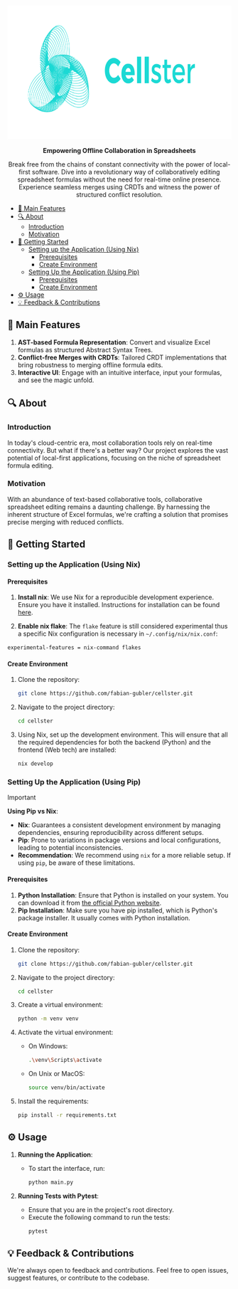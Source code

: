 <p align="center">
  <img src="https://raw.githubusercontent.com/fabian-gubler/celllster/main/assets/logo-colorful.svg" alt="banner" width="750" height="300">
</p>
<p align="center">
  <strong>Empowering Offline Collaboration in Spreadsheets</strong>
</p>
<p align="center">
  Break free from the chains of constant connectivity with the power of local-first software. Dive into a revolutionary way of collaboratively editing spreadsheet formulas without the need for real-time online presence. Experience seamless merges using CRDTs and witness the power of structured conflict resolution.
</p>

* [🌟 Main Features](#🌟-main-features)
* [🔍 About](#🔍-about)
  * [Introduction](#introduction)
  * [Motivation](#motivation)
* [🚀 Getting Started](#🚀-getting-started)
  * [Setting up the Application (Using Nix)](#setting-up-the-application-(using-nix))
    * [Prerequisites](#prerequisites)
    * [Create Environment](#create-environment)
  * [Setting Up the Application (Using Pip)](#setting-up-the-application-(using-pip))
    * [Prerequisites](#prerequisites)
    * [Create Environment](#create-environment)
* [⚙️ Usage](#⚙️-usage)
* [💡 Feedback & Contributions](#💡-feedback-&-contributions)

## 🌟 Main Features

1. **AST-based Formula Representation**: Convert and visualize Excel formulas as structured Abstract Syntax Trees.
2. **Conflict-free Merges with CRDTs**: Tailored CRDT implementations that bring robustness to merging offline formula edits.
3. **Interactive UI**: Engage with an intuitive interface, input your formulas, and see the magic unfold.


## 🔍 About

### Introduction

In today's cloud-centric era, most collaboration tools rely on real-time connectivity. But what if there's a better way? Our project explores the vast potential of local-first applications, focusing on the niche of spreadsheet formula editing.

### Motivation

With an abundance of text-based collaborative tools, collaborative spreadsheet editing remains a daunting challenge. By harnessing the inherent structure of Excel formulas, we're crafting a solution that promises precise merging with reduced conflicts.


## 🚀 Getting Started

### Setting up the Application (Using Nix)

#### Prerequisites

1. **Install nix**: We use Nix for a reproducible development experience. Ensure you have it installed. Instructions for installation can be found [here](https://nixos.org/download.html).

2. **Enable nix flake**: The `flake` feature is still considered experimental thus a specific Nix configuration is necessary in `~/.config/nix/nix.conf`:

```sh
experimental-features = nix-command flakes
```

#### Create Environment
  
1. Clone the repository:
   ```sh
   git clone https://github.com/fabian-gubler/cellster.git
   ```

2. Navigate to the project directory:
   ```sh
   cd cellster
   ```

3. Using Nix, set up the development environment. This will ensure that all the required dependencies for both the backend (Python) and the frontend (Web tech) are installed:
   ```sh
   nix develop
   ```
### Setting Up the Application (Using Pip)

> [!IMPORTANT]
> **Using Pip vs Nix**:
> - **Nix**: Guarantees a consistent development environment by managing dependencies, ensuring reproducibility across different setups.
> - **Pip**: Prone to variations in package versions and local configurations, leading to potential inconsistencies.
> - **Recommendation**: We recommend using `nix` for a more reliable setup. If using `pip`, be aware of these limitations.

#### Prerequisites

1. **Python Installation**: Ensure that Python is installed on your system. You can download it from [the official Python website](https://www.python.org/downloads/).
2. **Pip Installation**: Make sure you have pip installed, which is Python's package installer. It usually comes with Python installation.

#### Create Environment

1. Clone the repository:
   ```sh
   git clone https://github.com/fabian-gubler/cellster.git
   ```

2. Navigate to the project directory:
   ```sh
   cd cellster
   ```

3. Create a virtual environment:
   ```sh
   python -m venv venv
   ```

4. Activate the virtual environment:
   - On Windows:
     ```sh
     .\venv\Scripts\activate
     ```
   - On Unix or MacOS:
     ```sh
     source venv/bin/activate
     ```

5. Install the requirements:
   ```sh
   pip install -r requirements.txt
   ```

## ⚙️ Usage

1. **Running the Application**:
   - To start the interface, run:
     ```sh
     python main.py
     ```

2. **Running Tests with Pytest**:
   - Ensure that you are in the project's root directory.
   - Execute the following command to run the tests:
     ```sh
     pytest
     ```
## 💡 Feedback & Contributions

We're always open to feedback and contributions. Feel free to open issues, suggest features, or contribute to the codebase.
